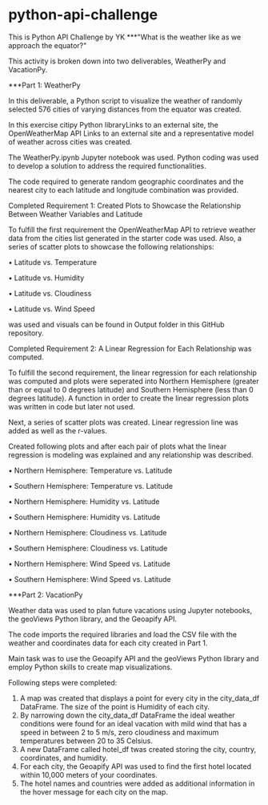 # python-api-challenge
This is Python API Challenge by YK 
***"What is the weather like as we approach the equator?"

This activity is broken down into two deliverables, WeatherPy and VacationPy.


***Part 1: WeatherPy

In this deliverable, a Python script to visualize the weather of randomly selected 576 cities of varying distances from the equator was created. 

In this exercise citipy Python libraryLinks to an external site, the OpenWeatherMap API Links to an external site and a representative model of weather across cities was created.

The WeatherPy.ipynb Jupyter notebook was used. Python coding was used to develop a solution to address the required functionalities.

The code required to generate random geographic coordinates and the nearest city to each latitude and longitude combination was provided.

Completed Requirement 1: Created Plots to Showcase the Relationship Between Weather Variables and Latitude

To fulfill the first requirement the OpenWeatherMap API to retrieve weather data from the cities list generated in the starter code was used. Also, a series of scatter plots to showcase the following relationships:

•	Latitude vs. Temperature

•	Latitude vs. Humidity

•	Latitude vs. Cloudiness

•	Latitude vs. Wind Speed

 was used and visuals can be found in Output folder in this GitHub repository.

Completed Requirement 2: A Linear Regression for Each Relationship was computed.

To fulfill the second requirement, the linear regression for each relationship was computed and plots were seperated into Northern Hemisphere (greater than or equal to 0 degrees latitude) and Southern Hemisphere (less than 0 degrees latitude). A function in order to create the linear regression plots was written in code but later not used.

Next, a series of scatter plots was created. Linear regression line was added as well as the r-values.

Created following plots and after each pair of plots what the linear regression is modeling was explained and any relationship was described.

•	Northern Hemisphere: Temperature vs. Latitude

•	Southern Hemisphere: Temperature vs. Latitude

•	Northern Hemisphere: Humidity vs. Latitude

•	Southern Hemisphere: Humidity vs. Latitude

•	Northern Hemisphere: Cloudiness vs. Latitude

•	Southern Hemisphere: Cloudiness vs. Latitude

•	Northern Hemisphere: Wind Speed vs. Latitude

•	Southern Hemisphere: Wind Speed vs. Latitude


***Part 2: VacationPy

Weather data was used to plan future vacations using Jupyter notebooks, the geoViews Python library, and the Geoapify API.

The code imports the required libraries and load the CSV file with the weather and coordinates data for each city created in Part 1.

Main task was to use the Geoapify API and the geoViews Python library and employ Python skills to create map visualizations.

Following steps were completed:

1.	A map was created that displays a point for every city in the city_data_df DataFrame. The size of the point is Humidity of each city.
2.	By narrowing down the city_data_df DataFrame the ideal weather conditions were found for an ideal vacation with mild wind that has a speed in between 2 to 5 m/s, zero cloudiness and maximum temperatures between 20 to 35 Celsius.
3.	A new DataFrame called hotel_df twas created storing the city, country, coordinates, and humidity.
4.	For each city, the Geoapify API was used to find the first hotel located within 10,000 meters of your coordinates.
5.	The hotel names and countries were added as additional information in the hover message for each city on the map.


